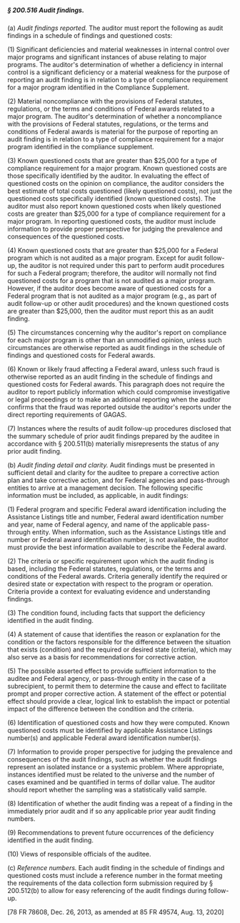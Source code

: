 ##### § 200.516 Audit findings. #####

(a) *Audit findings reported.* The auditor must report the following as audit findings in a schedule of findings and questioned costs:

(1) Significant deficiencies and material weaknesses in internal control over major programs and significant instances of abuse relating to major programs. The auditor's determination of whether a deficiency in internal control is a significant deficiency or a material weakness for the purpose of reporting an audit finding is in relation to a type of compliance requirement for a major program identified in the Compliance Supplement.

(2) Material noncompliance with the provisions of Federal statutes, regulations, or the terms and conditions of Federal awards related to a major program. The auditor's determination of whether a noncompliance with the provisions of Federal statutes, regulations, or the terms and conditions of Federal awards is material for the purpose of reporting an audit finding is in relation to a type of compliance requirement for a major program identified in the compliance supplement.

(3) Known questioned costs that are greater than $25,000 for a type of compliance requirement for a major program. Known questioned costs are those specifically identified by the auditor. In evaluating the effect of questioned costs on the opinion on compliance, the auditor considers the best estimate of total costs questioned (likely questioned costs), not just the questioned costs specifically identified (known questioned costs). The auditor must also report known questioned costs when likely questioned costs are greater than $25,000 for a type of compliance requirement for a major program. In reporting questioned costs, the auditor must include information to provide proper perspective for judging the prevalence and consequences of the questioned costs.

(4) Known questioned costs that are greater than $25,000 for a Federal program which is not audited as a major program. Except for audit follow-up, the auditor is not required under this part to perform audit procedures for such a Federal program; therefore, the auditor will normally not find questioned costs for a program that is not audited as a major program. However, if the auditor does become aware of questioned costs for a Federal program that is not audited as a major program (e.g., as part of audit follow-up or other audit procedures) and the known questioned costs are greater than $25,000, then the auditor must report this as an audit finding.

(5) The circumstances concerning why the auditor's report on compliance for each major program is other than an unmodified opinion, unless such circumstances are otherwise reported as audit findings in the schedule of findings and questioned costs for Federal awards.

(6) Known or likely fraud affecting a Federal award, unless such fraud is otherwise reported as an audit finding in the schedule of findings and questioned costs for Federal awards. This paragraph does not require the auditor to report publicly information which could compromise investigative or legal proceedings or to make an additional reporting when the auditor confirms that the fraud was reported outside the auditor's reports under the direct reporting requirements of GAGAS.

(7) Instances where the results of audit follow-up procedures disclosed that the summary schedule of prior audit findings prepared by the auditee in accordance with § 200.511(b) materially misrepresents the status of any prior audit finding.

(b) *Audit finding detail and clarity.* Audit findings must be presented in sufficient detail and clarity for the auditee to prepare a corrective action plan and take corrective action, and for Federal agencies and pass-through entities to arrive at a management decision. The following specific information must be included, as applicable, in audit findings:

(1) Federal program and specific Federal award identification including the Assistance Listings title and number, Federal award identification number and year, name of Federal agency, and name of the applicable pass-through entity. When information, such as the Assistance Listings title and number or Federal award identification number, is not available, the auditor must provide the best information available to describe the Federal award.

(2) The criteria or specific requirement upon which the audit finding is based, including the Federal statutes, regulations, or the terms and conditions of the Federal awards. Criteria generally identify the required or desired state or expectation with respect to the program or operation. Criteria provide a context for evaluating evidence and understanding findings.

(3) The condition found, including facts that support the deficiency identified in the audit finding.

(4) A statement of cause that identifies the reason or explanation for the condition or the factors responsible for the difference between the situation that exists (condition) and the required or desired state (criteria), which may also serve as a basis for recommendations for corrective action.

(5) The possible asserted effect to provide sufficient information to the auditee and Federal agency, or pass-through entity in the case of a subrecipient, to permit them to determine the cause and effect to facilitate prompt and proper corrective action. A statement of the effect or potential effect should provide a clear, logical link to establish the impact or potential impact of the difference between the condition and the criteria.

(6) Identification of questioned costs and how they were computed. Known questioned costs must be identified by applicable Assistance Listings number(s) and applicable Federal award identification number(s).

(7) Information to provide proper perspective for judging the prevalence and consequences of the audit findings, such as whether the audit findings represent an isolated instance or a systemic problem. Where appropriate, instances identified must be related to the universe and the number of cases examined and be quantified in terms of dollar value. The auditor should report whether the sampling was a statistically valid sample.

(8) Identification of whether the audit finding was a repeat of a finding in the immediately prior audit and if so any applicable prior year audit finding numbers.

(9) Recommendations to prevent future occurrences of the deficiency identified in the audit finding.

(10) Views of responsible officials of the auditee.

(c) *Reference numbers.* Each audit finding in the schedule of findings and questioned costs must include a reference number in the format meeting the requirements of the data collection form submission required by § 200.512(b) to allow for easy referencing of the audit findings during follow-up.

[78 FR 78608, Dec. 26, 2013, as amended at 85 FR 49574, Aug. 13, 2020]